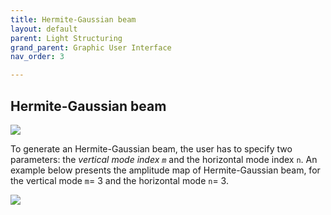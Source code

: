```yaml
---
title: Hermite-Gaussian beam
layout: default
parent: Light Structuring
grand_parent: Graphic User Interface
nav_order: 3

---
```

## [](#header-2)Hermite-Gaussian beam

![](/lbsa/assets/images/Axicon_subsection.png)


To generate an Hermite-Gaussian beam, the user has to specify two parameters: the _vertical mode index `m`_ and the horizontal mode index `n`. 
An example below presents the amplitude map of Hermite-Gaussian beam, 
for the vertical mode `m`= 3 and the horizontal mode `n`= 3.

![](/lbsa/assets/images/Axicon.png)
 


